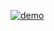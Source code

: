 [![demo](![image](https://github.com/mhdju99/Identifying-Car-Number-Plates-with-OpenCV-and-python/assets/170658259/c72d0b65-718c-4d44-8588-87c0e48d78a9)
)](https://www.youtube.com/watch?v=yzesvcnR9Gc)

